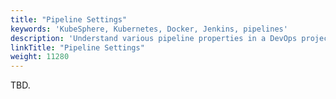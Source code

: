 ```yaml
---
title: "Pipeline Settings"
keywords: 'KubeSphere, Kubernetes, Docker, Jenkins, pipelines'
description: 'Understand various pipeline properties in a DevOps project.'
linkTitle: "Pipeline Settings"
weight: 11280
---
```


TBD.